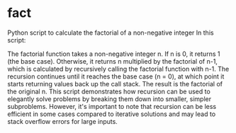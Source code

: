 # fact
Python script to calculate the factorial of a non-negative integer
In this script:

The factorial function takes a non-negative integer n.
If n is 0, it returns 1 (the base case).
Otherwise, it returns n multiplied by the factorial of n-1, which is calculated by recursively calling the factorial function with n-1.
The recursion continues until it reaches the base case (n = 0), at which point it starts returning values back up the call stack.
The result is the factorial of the original n.
This script demonstrates how recursion can be used to elegantly solve problems by breaking them down into smaller, simpler subproblems. However, it's important to note that recursion can be less efficient in some cases compared to iterative solutions and may lead to stack overflow errors for large inputs.

